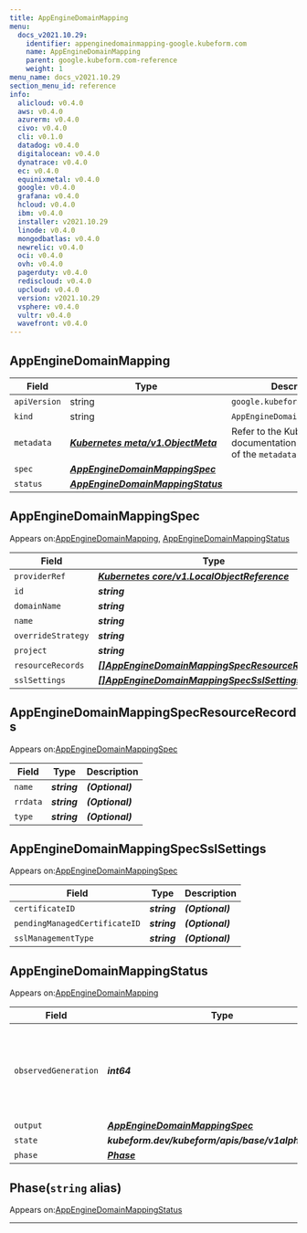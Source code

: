 ```yaml
---
title: AppEngineDomainMapping
menu:
  docs_v2021.10.29:
    identifier: appenginedomainmapping-google.kubeform.com
    name: AppEngineDomainMapping
    parent: google.kubeform.com-reference
    weight: 1
menu_name: docs_v2021.10.29
section_menu_id: reference
info:
  alicloud: v0.4.0
  aws: v0.4.0
  azurerm: v0.4.0
  civo: v0.4.0
  cli: v0.1.0
  datadog: v0.4.0
  digitalocean: v0.4.0
  dynatrace: v0.4.0
  ec: v0.4.0
  equinixmetal: v0.4.0
  google: v0.4.0
  grafana: v0.4.0
  hcloud: v0.4.0
  ibm: v0.4.0
  installer: v2021.10.29
  linode: v0.4.0
  mongodbatlas: v0.4.0
  newrelic: v0.4.0
  oci: v0.4.0
  ovh: v0.4.0
  pagerduty: v0.4.0
  rediscloud: v0.4.0
  upcloud: v0.4.0
  version: v2021.10.29
  vsphere: v0.4.0
  vultr: v0.4.0
  wavefront: v0.4.0
---
```


## AppEngineDomainMapping
| Field | Type | Description |
| ------ | ----- | ----------- |
| `apiVersion` | string | `google.kubeform.com/v1alpha1` |
|    `kind` | string | `AppEngineDomainMapping` |
| `metadata` | ***[Kubernetes meta/v1.ObjectMeta](https://v1-18.docs.kubernetes.io/docs/reference/generated/kubernetes-api/v1.18/#objectmeta-v1-meta)***|Refer to the Kubernetes API documentation for the fields of the `metadata` field.|
| `spec` | ***[AppEngineDomainMappingSpec](#appenginedomainmappingspec)***||
| `status` | ***[AppEngineDomainMappingStatus](#appenginedomainmappingstatus)***||
## AppEngineDomainMappingSpec

Appears on:[AppEngineDomainMapping](#appenginedomainmapping), [AppEngineDomainMappingStatus](#appenginedomainmappingstatus)

| Field | Type | Description |
| ------ | ----- | ----------- |
| `providerRef` | ***[Kubernetes core/v1.LocalObjectReference](https://v1-18.docs.kubernetes.io/docs/reference/generated/kubernetes-api/v1.18/#localobjectreference-v1-core)***||
| `id` | ***string***||
| `domainName` | ***string***||
| `name` | ***string***| ***(Optional)*** |
| `overrideStrategy` | ***string***| ***(Optional)*** |
| `project` | ***string***| ***(Optional)*** |
| `resourceRecords` | ***[[]AppEngineDomainMappingSpecResourceRecords](#appenginedomainmappingspecresourcerecords)***| ***(Optional)*** |
| `sslSettings` | ***[[]AppEngineDomainMappingSpecSslSettings](#appenginedomainmappingspecsslsettings)***| ***(Optional)*** |
## AppEngineDomainMappingSpecResourceRecords

Appears on:[AppEngineDomainMappingSpec](#appenginedomainmappingspec)

| Field | Type | Description |
| ------ | ----- | ----------- |
| `name` | ***string***| ***(Optional)*** |
| `rrdata` | ***string***| ***(Optional)*** |
| `type` | ***string***| ***(Optional)*** |
## AppEngineDomainMappingSpecSslSettings

Appears on:[AppEngineDomainMappingSpec](#appenginedomainmappingspec)

| Field | Type | Description |
| ------ | ----- | ----------- |
| `certificateID` | ***string***| ***(Optional)*** |
| `pendingManagedCertificateID` | ***string***| ***(Optional)*** |
| `sslManagementType` | ***string***| ***(Optional)*** |
## AppEngineDomainMappingStatus

Appears on:[AppEngineDomainMapping](#appenginedomainmapping)

| Field | Type | Description |
| ------ | ----- | ----------- |
| `observedGeneration` | ***int64***| ***(Optional)*** Resource generation, which is updated on mutation by the API Server.|
| `output` | ***[AppEngineDomainMappingSpec](#appenginedomainmappingspec)***| ***(Optional)*** |
| `state` | ***kubeform.dev/kubeform/apis/base/v1alpha1.State***| ***(Optional)*** |
| `phase` | ***[Phase](#phase)***| ***(Optional)*** |
## Phase(`string` alias)

Appears on:[AppEngineDomainMappingStatus](#appenginedomainmappingstatus)

---

